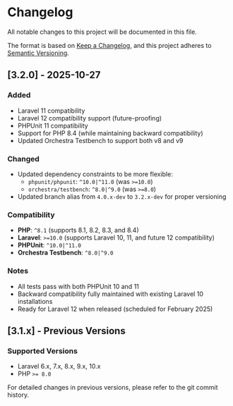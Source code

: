 # Changelog

All notable changes to this project will be documented in this file.

The format is based on [Keep a Changelog](https://keepachangelog.com/en/1.0.0/),
and this project adheres to [Semantic Versioning](https://semver.org/spec/v2.0.0.html).

## [3.2.0] - 2025-10-27

### Added
- Laravel 11 compatibility
- Laravel 12 compatibility support (future-proofing)
- PHPUnit 11 compatibility
- Support for PHP 8.4 (while maintaining backward compatibility)
- Updated Orchestra Testbench to support both v8 and v9

### Changed
- Updated dependency constraints to be more flexible:
  - `phpunit/phpunit`: `^10.0|^11.0` (was `>=10.0`)
  - `orchestra/testbench`: `^8.0|^9.0` (was `>=8.0`)
- Updated branch alias from `4.0.x-dev` to `3.2.x-dev` for proper versioning

### Compatibility
- **PHP**: `^8.1` (supports 8.1, 8.2, 8.3, and 8.4)
- **Laravel**: `>=10.0` (supports Laravel 10, 11, and future 12 compatibility)
- **PHPUnit**: `^10.0|^11.0`
- **Orchestra Testbench**: `^8.0|^9.0`

### Notes
- All tests pass with both PHPUnit 10 and 11
- Backward compatibility fully maintained with existing Laravel 10 installations
- Ready for Laravel 12 when released (scheduled for February 2025)

## [3.1.x] - Previous Versions

### Supported Versions
- Laravel 6.x, 7.x, 8.x, 9.x, 10.x
- PHP `>= 8.0`

For detailed changes in previous versions, please refer to the git commit history.